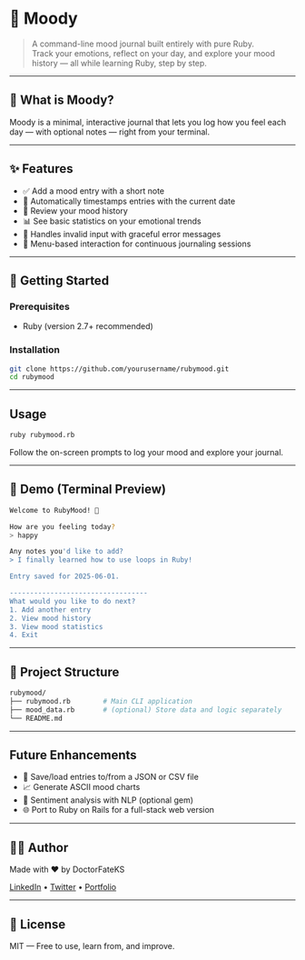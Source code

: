 # 💖 Moody
> A command-line mood journal built entirely with pure Ruby.  
> Track your emotions, reflect on your day, and explore your mood history — all while learning Ruby, step by step.

---

## 🧠 What is Moody?

Moody is a minimal, interactive journal that lets you log how you feel each day — with optional notes — right from your terminal. 

---

## ✨ Features

- ✅ Add a mood entry with a short note  
- 📅 Automatically timestamps entries with the current date  
- 📖 Review your mood history  
- 📊 See basic statistics on your emotional trends  
- 🚫 Handles invalid input with graceful error messages  
- 🔁 Menu-based interaction for continuous journaling sessions

---

## 🚀 Getting Started

### Prerequisites
- Ruby (version 2.7+ recommended)

### Installation
```bash
git clone https://github.com/yourusername/rubymood.git
cd rubymood
```

---

## Usage

```bash
ruby rubymood.rb
```

Follow the on-screen prompts to log your mood and explore your journal.

---

## 📸 Demo (Terminal Preview)
```bash
Welcome to RubyMood! 🧘

How are you feeling today?
> happy

Any notes you'd like to add?
> I finally learned how to use loops in Ruby!

Entry saved for 2025-06-01.

----------------------------------
What would you like to do next?
1. Add another entry
2. View mood history
3. View mood statistics
4. Exit
```

---

## 📁 Project Structure
```bash
rubymood/
├── rubymood.rb        # Main CLI application
├── mood_data.rb       # (optional) Store data and logic separately
└── README.md
```
---

## Future Enhancements
- 💾 Save/load entries to/from a JSON or CSV file
- 📈 Generate ASCII mood charts
- 🧠 Sentiment analysis with NLP (optional gem)
- 🌐 Port to Ruby on Rails for a full-stack web version

---

## 🧑‍💻 Author
Made with ❤️ by DoctorFateKS

[LinkedIn](https://www.linkedin.com/in/kevin-saison17/) • [Twitter](https://x.com/DoctorFateKS) • [Portfolio]()

---

## 📃 License

MIT — Free to use, learn from, and improve.
